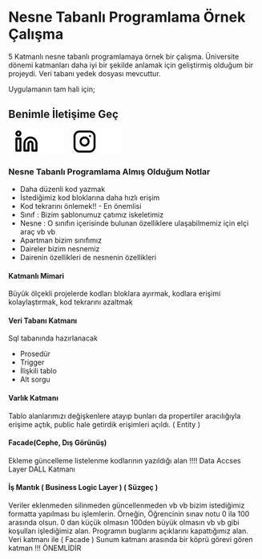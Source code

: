 # Nesne Tabanlı Programlama Örnek Çalışma

5 Katmanlı nesne tabanlı programlamaya örnek bir çalışma. Üniversite dönemi katmanları daha iyi bir şekilde anlamak için geliştirmiş olduğum bir projeydi. Veri tabanı 
yedek dosyası mevcuttur. 

Uygulamanın tam hali için;

 ## Benimle İletişime Geç


&nbsp;&nbsp;
[![website](./img/linkedin-light.svg)](https://www.linkedin.com/in/oguzhansadikoglu/#gh-light-mode-only)
[![website](./img/linkedin-dark.svg)](https://www.linkedin.com/in/oguzhansadikoglu/#gh-dark-mode-only)
&nbsp;&nbsp;
[![website](./img/instagram-light.svg)](https://www.instagram.com/ouz.spy#gh-light-mode-only)
[![website](./img/instagram-dark.svg)](https://www.instagram.com/ouz.spy#gh-dark-mode-only)

### Nesne Tabanlı Programlama Almış Olduğum Notlar

- Daha düzenli kod yazmak
- İstediğimiz kod bloklarına daha hızlı erişim
- Kod tekrarını önlemek!! - En önemlisi
- Sınıf : Bizim şablonumuz çatımız iskeletimiz
- Nesne : O sınıfın içerisinde bulunan özelliklere ulaşabilmemiz için elçi araç vb vb
- Apartman bizim sınıfımız
- Daireler bizim nesnemiz 
- Dairenin özellikleri de nesnenin özellikleri


#### Katmanlı Mimari 
 Büyük ölçekli projelerde kodları bloklara ayırmak, kodlara erişimi kolaylaştırmak, kod tekrarını azaltmak

#### Veri Tabanı Katmanı

Sql tabanında hazırlanacak

- Prosedür
- Trigger
- İlişkili tablo
- Alt sorgu

#### Varlık Katmanı 
Tablo alanlarımızı değişkenlere atayıp bunları da propertiler aracılığıyla erişime açtık, public hale getirdik erişimleri açıldı.
( Entity )

#### Facade(Cephe, Dış Görünüş) 

Ekleme güncelleme listelenme kodlarının yazıldığı alan !!!! Data Accses Layer DALL Katmanı 

#### İş Mantık ( Business Logic Layer ) ( Süzgeç )

Veriler eklenmeden silinmeden güncellenmeden vb vb bizim istediğimiz formatta yapılması bu işlemlerin. 
Örneğin, Öğrencinin sınav notu 0 ila 100 arasında olsun. 0 dan küçük olmasın 100den büyük olmasın vb vb gibi koşulları işlediğimiz alan.
Programın buglarını açıklarını kapattığımız alan.
Veri katmanı ile ( Facade ) Sunum katmanı arasında bir köprü görevi gören katman !!! ÖNEMLİDİR


